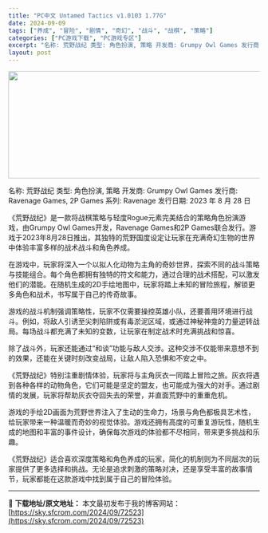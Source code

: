 ```yaml
---
title: "PC中文 Untamed Tactics v1.0103 1.77G"
date: 2024-09-09
tags: ["养成", "冒险", "剧情", "奇幻", "战斗", "战棋", "策略"]
categories: ["PC游戏下载", "PC游戏专区"]
excerpt: "名称: 荒野战纪 类型: 角色扮演, 策略 开发商: Grumpy Owl Games 发行商: Ravenage Games, 2P Games 系列: Ravenage 发行日期: 2023 年 8 月 28 日 《荒野战纪》是一款将战棋策略与轻度Rogue元素完美结合的策略角色扮演游戏，由Gr&hellip;"
layout: post
---
```


<img class="aligncenter size-full wp-image-72524" src="https://sky.sfcrom.com/wp-content/uploads/2024/09/2024090906592530.webp" alt="" width="660" height="215" />

名称: 荒野战纪
类型: 角色扮演, 策略
开发商: Grumpy Owl Games
发行商: Ravenage Games, 2P Games
系列: Ravenage
发行日期: 2023 年 8 月 28 日

《荒野战纪》是一款将战棋策略与轻度Rogue元素完美结合的策略角色扮演游戏，由Grumpy Owl Games开发，Ravenage Games和2P Games联合发行。游戏于2023年8月28日推出，其独特的荒野国度设定让玩家在充满奇幻生物的世界中体验丰富多样的战术战斗和角色养成。

在游戏中，玩家将深入一个以拟人化动物为主角的奇妙世界，探索不同的战斗策略与技能组合。每个角色都拥有独特的符文和能力，通过合理的战术搭配，可以激发他们的潜能。在随机生成的2D手绘地图中，玩家将踏上未知的冒险旅程，解锁更多角色和战术，书写属于自己的传奇故事。

游戏的战斗机制强调策略性，玩家不仅需要操控英雄小队，还要善用环境进行战斗。例如，将敌人引诱至尖刺陷阱或有毒淤泥区域，或通过神秘神龛的力量逆转战局。每场战斗都充满了未知的变数，让玩家在制定战术时充满挑战和惊喜。

除了战斗外，玩家还能通过“和谈”功能与敌人交涉。这种交涉不仅能带来意想不到的效果，还能在关键时刻改变战局，让敌人陷入恐惧和不安之中。

《荒野战纪》特别注重剧情体验，玩家将与主角灰衣一同踏上冒险之旅。灰衣将遇到各种各样的动物角色，它们可能是坚定的盟友，也可能成为强大的对手。通过剧情的发展，玩家将帮助灰衣夺回失去的荣誉，并直面荒野中的重重危机。

游戏的手绘2D画面为荒野世界注入了生动的生命力，场景与角色都极具艺术性，给玩家带来一种温暖而奇妙的视觉体验。游戏还拥有高度的可重复游玩性，随机生成的地图和丰富的事件设计，确保每次游戏的体验都不尽相同，带来更多挑战和乐趣。

《荒野战纪》适合喜欢深度策略和角色养成的玩家，简化的机制则为不同层次的玩家提供了更多选择和挑战。无论是追求刺激的策略对决，还是享受丰富的故事情节，玩家都能在这款游戏中找到属于自己的冒险体验。

---
📖 **下载地址/原文地址：** 本文最初发布于我的博客网站：[https://sky.sfcrom.com/2024/09/72523](https://sky.sfcrom.com/2024/09/72523)
